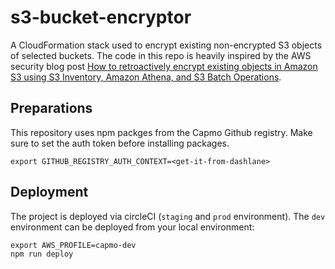 # s3-bucket-encryptor

A CloudFormation stack used to encrypt existing non-encrypted S3 objects of selected buckets. The code in this repo is heavily inspired by the AWS security blog post [How to retroactively encrypt existing objects in Amazon S3 using S3 Inventory, Amazon Athena, and S3 Batch Operations](https://aws.amazon.com/blogs/security/how-to-retroactively-encrypt-existing-objects-in-amazon-s3-using-s3-inventory-amazon-athena-and-s3-batch-operations/).

## Preparations

This repository uses npm packges from the Capmo Github registry. Make sure to set the auth token before installing packages.

```
export GITHUB_REGISTRY_AUTH_CONTEXT=<get-it-from-dashlane>
```

## Deployment

The project is deployed via circleCI (`staging` and `prod` environment). The `dev` environment can be deployed from your local environment:

```
export AWS_PROFILE=capmo-dev
npm run deploy 
```

